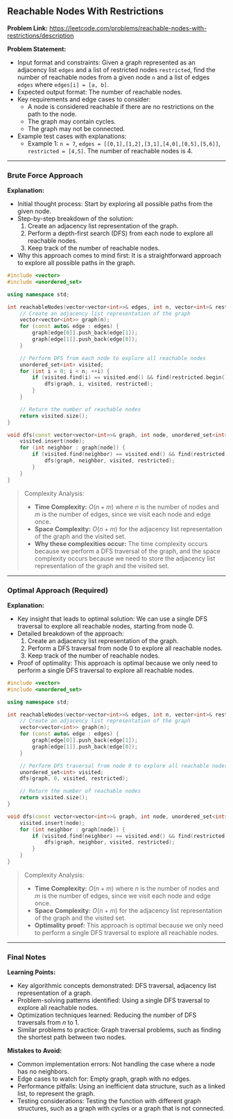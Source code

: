 ## Reachable Nodes With Restrictions

**Problem Link:** https://leetcode.com/problems/reachable-nodes-with-restrictions/description

**Problem Statement:**
- Input format and constraints: Given a graph represented as an adjacency list `edges` and a list of restricted nodes `restricted`, find the number of reachable nodes from a given node `n` and a list of edges `edges` where `edges[i] = [a, b]`.
- Expected output format: The number of reachable nodes.
- Key requirements and edge cases to consider: 
    - A node is considered reachable if there are no restrictions on the path to the node.
    - The graph may contain cycles.
    - The graph may not be connected.
- Example test cases with explanations:
    - Example 1: `n = 7`, `edges = [[0,1],[1,2],[3,1],[4,0],[0,5],[5,6]]`, `restricted = [4,5]`. The number of reachable nodes is 4.

---

### Brute Force Approach

**Explanation:**
- Initial thought process: Start by exploring all possible paths from the given node.
- Step-by-step breakdown of the solution:
    1. Create an adjacency list representation of the graph.
    2. Perform a depth-first search (DFS) from each node to explore all reachable nodes.
    3. Keep track of the number of reachable nodes.
- Why this approach comes to mind first: It is a straightforward approach to explore all possible paths in the graph.

```cpp
#include <vector>
#include <unordered_set>

using namespace std;

int reachableNodes(vector<vector<int>>& edges, int n, vector<int>& restricted) {
    // Create an adjacency list representation of the graph
    vector<vector<int>> graph(n);
    for (const auto& edge : edges) {
        graph[edge[0]].push_back(edge[1]);
        graph[edge[1]].push_back(edge[0]);
    }

    // Perform DFS from each node to explore all reachable nodes
    unordered_set<int> visited;
    for (int i = 0; i < n; ++i) {
        if (visited.find(i) == visited.end() && find(restricted.begin(), restricted.end(), i) == restricted.end()) {
            dfs(graph, i, visited, restricted);
        }
    }

    // Return the number of reachable nodes
    return visited.size();
}

void dfs(const vector<vector<int>>& graph, int node, unordered_set<int>& visited, const vector<int>& restricted) {
    visited.insert(node);
    for (int neighbor : graph[node]) {
        if (visited.find(neighbor) == visited.end() && find(restricted.begin(), restricted.end(), neighbor) == restricted.end()) {
            dfs(graph, neighbor, visited, restricted);
        }
    }
}
```

> Complexity Analysis:
> - **Time Complexity:** $O(n + m)$ where $n$ is the number of nodes and $m$ is the number of edges, since we visit each node and edge once.
> - **Space Complexity:** $O(n + m)$ for the adjacency list representation of the graph and the visited set.
> - **Why these complexities occur:** The time complexity occurs because we perform a DFS traversal of the graph, and the space complexity occurs because we need to store the adjacency list representation of the graph and the visited set.

---

### Optimal Approach (Required)

**Explanation:**
- Key insight that leads to optimal solution: We can use a single DFS traversal to explore all reachable nodes, starting from node 0.
- Detailed breakdown of the approach:
    1. Create an adjacency list representation of the graph.
    2. Perform a DFS traversal from node 0 to explore all reachable nodes.
    3. Keep track of the number of reachable nodes.
- Proof of optimality: This approach is optimal because we only need to perform a single DFS traversal to explore all reachable nodes.

```cpp
#include <vector>
#include <unordered_set>

using namespace std;

int reachableNodes(vector<vector<int>>& edges, int n, vector<int>& restricted) {
    // Create an adjacency list representation of the graph
    vector<vector<int>> graph(n);
    for (const auto& edge : edges) {
        graph[edge[0]].push_back(edge[1]);
        graph[edge[1]].push_back(edge[0]);
    }

    // Perform DFS traversal from node 0 to explore all reachable nodes
    unordered_set<int> visited;
    dfs(graph, 0, visited, restricted);

    // Return the number of reachable nodes
    return visited.size();
}

void dfs(const vector<vector<int>>& graph, int node, unordered_set<int>& visited, const vector<int>& restricted) {
    visited.insert(node);
    for (int neighbor : graph[node]) {
        if (visited.find(neighbor) == visited.end() && find(restricted.begin(), restricted.end(), neighbor) == restricted.end()) {
            dfs(graph, neighbor, visited, restricted);
        }
    }
}
```

> Complexity Analysis:
> - **Time Complexity:** $O(n + m)$ where $n$ is the number of nodes and $m$ is the number of edges, since we visit each node and edge once.
> - **Space Complexity:** $O(n + m)$ for the adjacency list representation of the graph and the visited set.
> - **Optimality proof:** This approach is optimal because we only need to perform a single DFS traversal to explore all reachable nodes.

---

### Final Notes

**Learning Points:**
- Key algorithmic concepts demonstrated: DFS traversal, adjacency list representation of a graph.
- Problem-solving patterns identified: Using a single DFS traversal to explore all reachable nodes.
- Optimization techniques learned: Reducing the number of DFS traversals from $n$ to 1.
- Similar problems to practice: Graph traversal problems, such as finding the shortest path between two nodes.

**Mistakes to Avoid:**
- Common implementation errors: Not handling the case where a node has no neighbors.
- Edge cases to watch for: Empty graph, graph with no edges.
- Performance pitfalls: Using an inefficient data structure, such as a linked list, to represent the graph.
- Testing considerations: Testing the function with different graph structures, such as a graph with cycles or a graph that is not connected.
